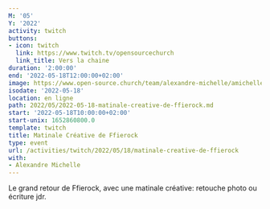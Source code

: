```yaml
---
M: '05'
Y: '2022'
activity: twitch
buttons:
- icon: twitch
  link: https://www.twitch.tv/opensourcechurch
  link_title: Vers la chaine
duration: '2:00:00'
end: '2022-05-18T12:00:00+02:00'
image: https://www.open-source.church/team/alexandre-michelle/amichelle.jpg
isodate: '2022-05-18'
location: en ligne
path: 2022/05/2022-05-18-matinale-creative-de-ffierock.md
start: '2022-05-18T10:00:00+02:00'
start-unix: 1652860800.0
template: twitch
title: Matinale Créative de Ffierock
type: event
url: /activities/twitch/2022/05/18/matinale-creative-de-ffierock
with:
- Alexandre Michelle
---
```

Le grand retour de Ffierock, avec une matinale créative: retouche photo ou écriture jdr.